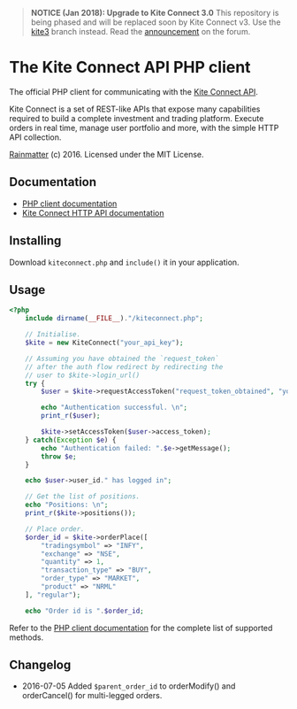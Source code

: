 > **NOTICE (Jan 2018): Upgrade to Kite Connect 3.0**
> This repository is being phased and will be replaced soon by Kite Connect v3. Use the [kite3](https://github.com/zerodhatech/phpkiteconnect/tree/kite3) branch instead. Read the [announcement](https://kite.trade/forum/discussion/2998/upgrade-to-kite-connect-3-0) on the forum.

# The Kite Connect API PHP client
The official PHP client for communicating with the [Kite Connect API](https://kite.trade).

Kite Connect is a set of REST-like APIs that expose many capabilities required to build a complete investment and trading platform. Execute orders in real time, manage user portfolio and more, with the simple HTTP API collection.

[Rainmatter](http://rainmatter.com) (c) 2016. Licensed under the MIT License.

## Documentation
- [PHP client documentation](https://kite.trade/docs/phpkiteconnect/)
- [Kite Connect HTTP API documentation](https://kite.trade/docs/connect/v1)

## Installing
Download `kiteconnect.php` and `include()` it in your application.

## Usage
```php
<?php
	include dirname(__FILE__)."/kiteconnect.php";

	// Initialise.
	$kite = new KiteConnect("your_api_key");

	// Assuming you have obtained the `request_token`
	// after the auth flow redirect by redirecting the
	// user to $kite->login_url()
	try {
		$user = $kite->requestAccessToken("request_token_obtained", "your_api_secret");

		echo "Authentication successful. \n";
		print_r($user);

		$kite->setAccessToken($user->access_token);
	} catch(Exception $e) {
		echo "Authentication failed: ".$e->getMessage();
		throw $e;
	}

	echo $user->user_id." has logged in";

	// Get the list of positions.
	echo "Positions: \n";
	print_r($kite->positions());

	// Place order.
	$order_id = $kite->orderPlace([
		"tradingsymbol" => "INFY",
		"exchange" => "NSE",
		"quantity" => 1,
		"transaction_type" => "BUY",
		"order_type" => "MARKET",
		"product" => "NRML"
	], "regular");

	echo "Order id is ".$order_id;
```

Refer to the [PHP client documentation](https://kite.trade/docs/phpkiteconnect/) for the complete list of supported methods.


## Changelog
- 2016-07-05	Added `$parent_order_id` to orderModify() and orderCancel() for multi-legged orders.

